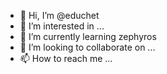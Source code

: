 - 👋 Hi, I’m @educhet
- 👀 I’m interested in ...
- 🌱 I’m currently learning zephyros
- 💞️ I’m looking to collaborate on ...
- 📫 How to reach me ...

<!---
eduhet/eduhet is a ✨ special ✨ repository because its `README.md` (this file) appears on your GitHub profile.
You can click the Preview link to take a look at your changes.
--->
